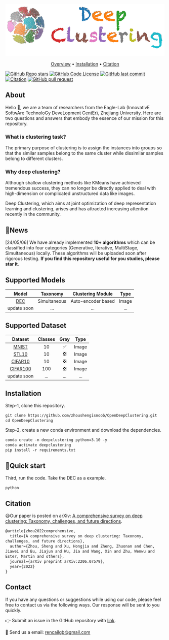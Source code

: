 ![# Open Deep Clustering](pic/deepclustering-logo.png)
<p align="center">
  <a href="#about">Overview</a> •
  <a href="#installation">Installation</a> •
  <a href="#citation">Citation</a> 
</p>

[![GitHub Repo stars](https://img.shields.io/github/stars/zhoushengisnoob/OpenDeepClustering)](https://github.com/zhoushengisnoob/OpenDeepClustering/stargazers)
[![GitHub Code License](https://img.shields.io/github/license/zhoushengisnoob/OpenDeepClustering)](LICENSE)
[![GitHub last commit](https://img.shields.io/github/last-commit/zhoushengisnoob/OpenDeepClustering)](https://github.com/zhoushengisnoob/OpenDeepClustering/commits/main)
[![Citation](https://img.shields.io/badge/citation-67-green)](#projects-using-open-deep-clustering)
[![GitHub pull request](https://img.shields.io/badge/PRs-welcome-blue)](https://github.com/zhoushengisnoob/OpenDeepClustering/pulls)

## About
Hello :wave:, we are a team of researchers from the Eagle-Lab (InnovativE SoftwAre TechnoloGy DeveLopment CentEr), Zhejiang University. Here are two questions and answers that embody the essence of our mission for this repository.
### What is clustering task?
The primary purpose of clustering is to assign the instances into groups so that the similar samples belong to the same cluster while dissimilar samples belong to different clusters.
### Why deep clustering?
Although shallow clustering methods like KMeans have achieved tremendous success, they can no longer be directly applied to deal with high-dimension or complicated unstructured data like images. 

Deep Clustering, which aims at joint optimization of deep representation learning and clustering, arises and has attracted increasing attention recently in the community.

## :dart:News
[24/05/06] We have already implemented **10+ algorithms** which can be classified into four categories (Generative, Iterative, MultiStage, Simultaneous) locally. These algorithms will be uploaded soon after rigorous testing. **If you find this repository useful for you studies, please star it**.

## Supported Models
| Model                                                 | Taxonomy     | Clustering Module  | Type  |
| ----------------------------------------------------- | ------------ | ------------------ | ----- |
| <center>[DEC](https://proceedings.mlr.press/v48/xieb16.pdf)</center> | <center>Simultaneous</center> | <center>Auto-encoder based</center> | <center>Image</center> |
| <center>update soon</center>                          | <center>...</center> | <center>...</center> | <center>...</center> |


## Supported Dataset
|Dataset                                                 | Classes     | Gray  | Type  |
| ----------------------------------------------------- | ------------ | ------------------ | ----- |
| <center>[MNIST](https://pytorch.org/vision/stable/generated/torchvision.datasets.MNIST.html#mnist)</center> | <center>10</center> | <center>:white_check_mark:</center> | <center>Image</center> |
| <center>[STL10](https://pytorch.org/vision/stable/generated/torchvision.datasets.STL10.html?highlight=stl10#torchvision.datasets.STL10)</center> | <center>10</center> | <center>:negative_squared_cross_mark:</center> | <center>Image</center> |
| <center>[CIFAR10](https://pytorch.org/vision/stable/generated/torchvision.datasets.CIFAR10.html#cifar10)</center> | <center>10</center> | <center>:negative_squared_cross_mark:	</center> | <center>Image</center> |
| <center>[CIFAR100](https://pytorch.org/vision/stable/generated/torchvision.datasets.CIFAR100.html?highlight=cifar100#torchvision.datasets.CIFAR100)</center> | <center>100</center> | <center>:negative_squared_cross_mark:	</center> | <center>Image</center> |
| <center>update soon</center>                          | <center>...</center> | <center>...</center> | <center>...</center> |

## Installation
Step-1, clone this repository.
```
git clone https://github.com/zhoushengisnoob/OpenDeepClustering.git
cd OpenDeepClustering
```

Step-2, create a new conda environment and download the dependencies.
```
conda create -n deepclustering python=3.10 -y
conda activate deepclustering
pip install -r requirements.txt
```

## :rocket:Quick start


Third, run the code. Take the DEC as a example.
```
python 
```



## Citation
:smiley:Our paper is posted on arXiv: [A comprehensive survey on deep clustering: Taxonomy, challenges, and future directions](https://arxiv.org/abs/2206.07579). 
```
@article{zhou2022comprehensive,
  title={A comprehensive survey on deep clustering: Taxonomy, challenges, and future directions},
  author={Zhou, Sheng and Xu, Hongjia and Zheng, Zhuonan and Chen, Jiawei and Bu, Jiajun and Wu, Jia and Wang, Xin and Zhu, Wenwu and Ester, Martin and others},
  journal={arXiv preprint arXiv:2206.07579},
  year={2022}
}
```

## Contact
If you have any questions or suggestions while using our code, please feel free to contact us via the following ways. Our response will be sent to you quickly.

:point_right: Submit an issue in the GitHub repository with [link](https://github.com/zhoushengisnoob/OpenDeepClustering/issues).

:email: Send us a email: [rencailgb@gmail.com](mailto:rencailgb@gmail.com)

